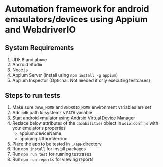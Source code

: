 # Automation framework for android emaulators/devices using Appium and WebdriverIO

## System Requirements
1. JDK 8 and above
2. Android Studio 
3. Node.js
4. Appium Server (install using `npm install -g appium`)
5. Appium Inspector (Optional. Not needed if only executing testcases)

## Steps to run tests
1. Make sure `JAVA_HOME` and `ANDROID_HOME` environment variables are set 
2. Add `adb` path to systems's `PATH` variable
3. Start android emulator using Android Virtual Device Manager
4. Replace below attributes of the `capabilities` object in `wdio.conf.js` with your emulator's properties
    * appium:deviceName
    * appium:platformVersion
5. Place the app to be tested in `./app` directory
6. Run `npm install` for install packages
7. Run `npm run test` for running testcases
8. Run `npm run reports` for viewing reports
    


